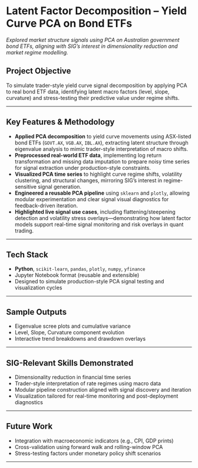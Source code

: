 # Latent Factor Decomposition – Yield Curve PCA on Bond ETFs

_Explored market structure signals using PCA on Australian government bond ETFs, aligning with SIG’s interest in dimensionality reduction and market regime modelling._

## Project Objective
To simulate trader-style yield curve signal decomposition by applying PCA to real bond ETF data, identifying latent macro factors (level, slope, curvature) and stress-testing their predictive value under regime shifts.

---

## Key Features & Methodology

- **Applied PCA decomposition** to yield curve movements using ASX-listed bond ETFs (`GOVT.AX`, `VGB.AX`, `IBL.AX`), extracting latent structure through eigenvalue analysis to mimic trader-style interpretation of macro shifts.
- **Preprocessed real-world ETF data**, implementing log return transformation and missing data imputation to prepare noisy time series for signal extraction under production-style constraints.
- **Visualized PCA time series** to highlight curve regime shifts, volatility clustering, and structural changes, mirroring SIG’s interest in regime-sensitive signal generation.
- **Engineered a reusable PCA pipeline** using `sklearn` and `plotly`, allowing modular experimentation and clear signal visual diagnostics for feedback-driven iteration.
- **Highlighted live signal use cases**, including flattening/steepening detection and volatility stress overlays—demonstrating how latent factor models support real-time signal monitoring and risk overlays in quant trading.

---

## Tech Stack
- **Python**, `scikit-learn`, `pandas`, `plotly`, `numpy`, `yfinance`
- Jupyter Notebook format (reusable and extensible)
- Designed to simulate production-style PCA signal testing and visualization cycles

---

## Sample Outputs
- Eigenvalue scree plots and cumulative variance
- Level, Slope, Curvature component evolution
- Interactive trend breakdowns and drawdown overlays

---

## SIG-Relevant Skills Demonstrated
- Dimensionality reduction in financial time series  
- Trader-style interpretation of rate regimes using macro data  
- Modular pipeline construction aligned with signal discovery and iteration  
- Visualization tailored for real-time monitoring and post-deployment diagnostics  

---

## Future Work
- Integration with macroeconomic indicators (e.g., CPI, GDP prints)  
- Cross-validation using forward walk and rolling-window PCA  
- Stress-testing factors under monetary policy shift scenarios

---
